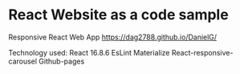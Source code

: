 # React Website as a code sample
Responsive React Web App
https://dag2788.github.io/DanielG/

Technology used:
React 16.8.6
EsLint
Materialize
React-responsive-carousel
Github-pages